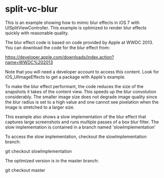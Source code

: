 split-vc-blur
=============

This is an example showing how to mimic blur effects in iOS 7 with UISplitViewController.
This example is optimized to render blur effects quickly with reasonable quality.

The blur effect code is based on code provided by Apple at WWDC 2013. You can download
the code for the blur effect from:

https://developer.apple.com/downloads/index.action?name=WWDC%202013

Note that you will need a developer account to access this content. Look for iOS_UIImageEffects
to get a package with Apple's example.

To make the blur effect performant, the code reduces the size of the snapshots it takes
of the content view. This speeds up the blur convolution considerably. The smaller image size does 
not degrade image quality since the blur radius is set to a high value and one cannot see
pixelation when the image is stretched to a larger size.

This example also shows a slow implementation of the blur effect that captures large screenshots
and runs multiple passes of a box blur filter. The slow implementation is contained in a branch
named 'slowImplementation'

To access the slow implementation, checkout the slowImplementation branch:

git checkout slowImplementation


The optimized version is in the master branch:

git checkout master

